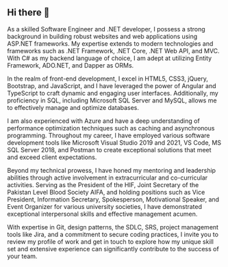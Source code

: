 ## Hi there 👋
As a skilled Software Engineer and .NET developer, I possess a strong background in building robust websites and web applications using ASP.NET frameworks. My expertise extends to modern technologies and frameworks such as .NET Framework, .NET Core, .NET Web API, and MVC. With C# as my backend language of choice, I am adept at utilizing Entity Framework, ADO.NET, and Dapper as ORMs.

In the realm of front-end development, I excel in HTML5, CSS3, jQuery, Bootstrap, and JavaScript, and I have leveraged the power of Angular and TypeScript to craft dynamic and engaging user interfaces. Additionally, my proficiency in SQL, including Microsoft SQL Server and MySQL, allows me to effectively manage and optimize databases.

I am also experienced with Azure and have a deep understanding of performance optimization techniques such as caching and asynchronous programming. Throughout my career, I have employed various software development tools like Microsoft Visual Studio 2019 and 2021, VS Code, MS SQL Server 2018, and Postman to create exceptional solutions that meet and exceed client expectations.

Beyond my technical prowess, I have honed my mentoring and leadership abilities through active involvement in extracurricular and co-curricular activities. Serving as the President of the HIF, Joint Secretary of the Pakistan Level Blood Society AIFA, and holding positions such as Vice President, Information Secretary, Spokesperson, Motivational Speaker, and Event Organizer for various university societies, I have demonstrated exceptional interpersonal skills and effective management acumen.

With expertise in Git, design patterns, the SDLC, SRS, project management tools like Jira, and a commitment to secure coding practices, I invite you to review my profile of work and get in touch to explore how my unique skill set and extensive experience can significantly contribute to the success of your team.

<!--
**attiquekashmiri/attiquekashmiri** is a ✨ _special_ ✨ repository because its `README.md` (this file) appears on your GitHub profile.

Here are some ideas to get you started:

- 🔭 I’m currently working on ...
- 🌱 I’m currently learning ...
- 👯 I’m looking to collaborate on ...
- 🤔 I’m looking for help with ...
- 💬 Ask me about ...
- 📫 How to reach me: ...
- 😄 Pronouns: ...
- ⚡ Fun fact: ...
-->
